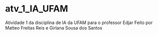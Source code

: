 # atv_1_IA_UFAM
Atividade 1 da disciplina de IA da UFAM para o professor Edjar
Feito por Matteo Freitas Reis e Girlana Sousa dos Santos
